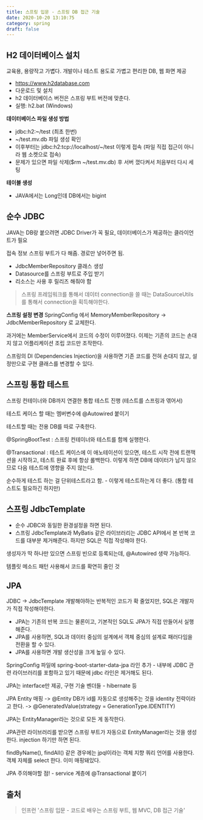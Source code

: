 ```yaml
---
title: 스프링 입문 - 스프링 DB 접근 기술
date: 2020-10-20 13:10:75
category: spring
draft: false
---
```


## H2 데이터베이스 설치

교육용, 용량작고 가볍다. 개발이나 테스트 용도로 가볍고 편리한 DB, 웹 화면 제공
- https://www.h2database.com
- 다운로드 및 설치
- h2 데이터베이스 버전은 스프링 부트 버전에 맞춘다.
- 실행: h2.bat (Windows)

**데이터베이스 파일 생성 방법**
- jdbc:h2:~/test (최초 한번)
- ~/test.mv.db 파일 생성 확인
- 이후부터는 jdbc:h2:tcp://localhost/~/test 이렇게 접속 (파일 직접 접근이 아니라 웹 소켓으로 접속)
- 문제가 있으면 파일 삭제($rm ~/test.mv.db) 후 서버 껐다켜서 처음부터 다시 세팅

**테이블 생성**
- JAVA에서는 Long인데 DB에서는 bigint


## 순수 JDBC

JAVA는 DB랑 붙으려면 JDBC Driver가 꼭 필요, 데이터베이스가 제공하는 클라이언트가 필요

접속 정보 스프링 부트가 다 해줌. 경로만 넣어주면 됨.

- JdbcMemberRepository 클래스 생성
- Datasource를 스프링 부트로 주입 받기
- 리소스는 사용 후 릴리즈 해줘야 함

> 스프링 프레임워크를 통해서 데이터 connection을 쓸 때는 DataSourceUtils를 통해서 connection을 획득해야한다.

**스프링 설정 변경**
SpringConfig 에서 MemoryMemberRepository -> JdbcMemberRepository 로 교체한다.

과거에는 MemberService에서 코드의 수정이 이루어졌다. 이제는 기존의 코드는 손대지 않고 어플리케이션 조립 코드만 조작한다.

스프링의 DI (Dependencies Injection)을 사용하면 기존 코드를 전혀 손대지 않고, 설정만으로 구현 클래스를 변경할 수 있다.


## 스프링 통합 테스트

스프링 컨테이너와 DB까지 연결한 통합 테스트 진행 (테스트를 스프링과 엮어서)

테스트 케이스 할 때는 멤버변수에 @Autowired 붙이기

테스트할 때는 전용 DB를 따로 구축한다.

@SpringBootTest : 스프링 컨테이너와 테스트를 함께 실행한다.

@Transactional : 테스트 케이스에 이 애노테이션이 있으면, 테스트 시작 전에 트랜잭션을 시작하고, 테스트 완료 후에 항상 롤백한다. 이렇게 하면 DB에 데이터가 남지 않으므로 다음 테스트에 영향을 주지 않는다.

순수하게 테스트 하는 걸 단위테스트라고 함. - 이렇게 테스트하는게 더 좋다. (통합 테스트도 필요하긴 하지만)


## 스프링 JdbcTemplate

- 순수 JDBC와 동일한 환경설정을 하면 된다.
- 스프링 JdbcTemplate과 MyBatis 같은 라이브러리는 JDBC API에서 본 반복 코드를 대부분 제거해준다. 하지만 SQL은 직접 작성해야 한다.

생성자가 딱 하나만 있으면 스프링 빈으로 등록되는데, @Autowired 생략 가능하다.

템플릿 메소드 패턴 사용해서 코드를 확연히 줄인 것


## JPA

JDBC -> JdbcTemplate 개발해야하는 반복적인 코드가 확 줄었지만, SQL은 개발자가 직접 작성해야한다.

- JPA는 기존의 반복 코드는 물론이고, 기본적인 SQL도 JPA가 직접 만들어서 실행해준다.
- JPA를 사용하면, SQL과 데이터 중심의 설계에서 객체 중심의 설계로 패러다임을 전환을 할 수 있다.
- JPA를 사용하면 개발 생산성을 크게 높일 수 있다.

SpringConfig 파일에 spring-boot-starter-data-jpa 라인 추가 - 내부에 JDBC 관련 라이브러리를 포함하고 있기 때문에 jdbc 라인은 제거해도 된다.

JPA는 interface만 제공, 구현 기술 벤더들 - hibernate 등

JPA Entity 매핑 -> @Entity
DB가 id를 자동으로 생성해주는 것을 identity 전략이라고 한다. -> @GeneratedValue(strategy = GenerationType.IDENTITY)

JPA는 EntityManager라는 것으로 모든 게 동작한다.

JPA관련 라이브러리를 받으면 스프링 부트가 자동으로 EntityManager라는 것을 생성한다. injection 하기만 하면 된다.

findByName(), findAll() 같은 경우에는 jpql이라는 객체 지향 쿼리 언어를 사용한다. 객체 자체를 select 한다. 이미 매핑돼있다.

JPA 주의해야할 점! - service 계층에 @Transactional 붙이기


## 출처

> 인프런 '스프링 입문 - 코드로 배우는 스프링 부트, 웹 MVC, DB 접근 기술'